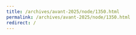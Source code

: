 ```yaml
---
title: /archives/avant-2025/node/1350.html
permalink: /archives/avant-2025/node/1350.html
redirect: /
---
```

